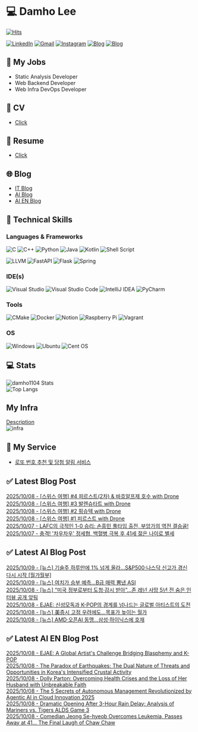 
# 💻 Damho Lee

[![Hits](https://hits.seeyoufarm.com/api/count/incr/badge.svg?url=https%3A%2F%2Fgithub.com%2Fdamho1104&count_bg=%233D9CC8&title_bg=%23555555&icon=&icon_color=%23E7E7E7&title=hits&edge_flat=false)](https://hits.seeyoufarm.com)  

[![LinkedIn](https://img.shields.io/badge/Linkedin-%230077B5.svg?style=flat&logo=linkedin&logoColor=white)](https://www.linkedin.com/in/damho1104/)
[![Gmail](https://img.shields.io/badge/Gmail-D14836?style=flat&logo=gmail&logoColor=white)](mailto:damho1104@gmail.com)
[![Instagram](https://img.shields.io/badge/Instargram-%23E4405F.svg?style=flat&logo=Instagram&logoColor=white)](https://www.instagram.com/damho1104/)
[![Blog](https://img.shields.io/badge/Blog-%23000000.svg?style=flat&logo=Tistory&logoColor=white)](https://dmomo.co.kr/)
[![Blog](https://img.shields.io/badge/Blog-%23000000.svg?style=flat&logo=WordPress&logoColor=white)](https://blog.ai.dmomo.co.kr/)

## 📃 My Jobs
- Static Analysis Developer
- Web Backend Developer
- Web Infra DevOps Developer

## 📰 CV
- [Click](https://resume.dmomo.net/damho.lee/resume)  

## 📘 Resume
- [Click](https://damho1104.notion.site/8af3191b9815406d95708d9a0cea5a9e)  

## 🌐 Blog
- [IT Blog](https://dmomo.co.kr/)
- [AI Blog](https://blog.ai.dmomo.co.kr/)
- [AI EN Blog](https://ai.trend.dmomo.co.kr/)

## 💪 Technical Skills
### Languages & Frameworks
![C](https://img.shields.io/badge/c-%2300599C.svg?style=flat&logo=c&logoColor=white)
![C++](https://img.shields.io/badge/c++-%2300599C.svg?style=flat&logo=c%2B%2B&logoColor=white)
![Python](https://img.shields.io/badge/Python-3776AB.svg?&style=flat&logo=Python&logoColor=white)
![Java](https://img.shields.io/badge/java-%23ED8B00.svg?style=flat&logo=openjdk&logoColor=white)
![Kotlin](https://img.shields.io/badge/Kotlin-%237F52FF.svg?style=flat&logo=Kotlin&logoColor=white)
![Shell Script](https://img.shields.io/badge/Shell_script-%23121011.svg?style=flat&logo=gnu-bash&logoColor=white)  
  
![LLVM](https://img.shields.io/badge/LLVM/Clang-000B1D.svg?&style=flat&logo=LLVM&logoColor=white)
![FastAPI](https://img.shields.io/badge/FastAPI-005571?style=flat&logo=fastapi)
![Flask](https://img.shields.io/badge/Flask-%23000.svg?style=flat&logo=flask&logoColor=white)
![Spring](https://img.shields.io/badge/Springboot-%236DB33F.svg?style=flat&logo=spring&logoColor=white)
  
  
### IDE(s)
![Visual Studio](https://img.shields.io/badge/Visual%20Studio-5C2D91.svg?style=flat&logo=visual-studio&logoColor=white) 
![Visual Studio Code](https://img.shields.io/badge/Visual%20Studio%20Code-0078d7.svg?style=flat&logo=visual-studio-code&logoColor=white)
![IntelliJ IDEA](https://img.shields.io/badge/IntelliJIDEA-000000.svg?style=flat&logo=intellij-idea&logoColor=white) 
![PyCharm](https://img.shields.io/badge/PyCharm-143?style=flat&logo=pycharm&logoColor=black&color=black&labelColor=green) 


### Tools
![CMake](https://img.shields.io/badge/CMake-%23008FBA.svg?style=flat&logo=cmake&logoColor=white)
![Docker](https://img.shields.io/badge/docker-%230db7ed.svg?style=flat&logo=docker&logoColor=white)
![Notion](https://img.shields.io/badge/Notion-%23000000.svg?style=flat&logo=notion&logoColor=white)
![Raspberry Pi](https://img.shields.io/badge/-RaspberryPi-C51A4A?style=flat&logo=Raspberry-Pi)
![Vagrant](https://img.shields.io/badge/Vagrant-%231563FF.svg?style=flat&logo=vagrant&logoColor=white)


### OS
![Windows](https://img.shields.io/badge/Windows-0078D6?style=flat&logo=windows&logoColor=white)
![Ubuntu](https://img.shields.io/badge/Ubuntu-E95420?style=flat&logo=ubuntu&logoColor=white)
![Cent OS](https://img.shields.io/badge/Cent%20OS-002260?style=flat&logo=centos&logoColor=F0F0F0)


## :computer: Stats
![damho1104 Stats](https://github-readme-stats.vercel.app/api?username=damho1104&hide=issues&show_icons=true&show=prs_merged,prs_merged_percentage&theme=chartreuse-dark)  
![Top Langs](https://github-readme-stats.vercel.app/api/top-langs/?username=damho1104&layout=compact&theme=chartreuse-dark)


## My Infra
[Description](https://dmomo.co.kr/444)  
![infra](https://nextcloud.dmomo.net/apps/files_sharing/publicpreview/EtWDB9RaEXyf4FT?file=/&fileId=142416&x=6016&y=3384&a=true&etag=eee0bc0c4308201c786211582fdbc678)  





## 📣 My Service
- [로또 번호 추천 및 당첨 알림 서비스](https://lotto.dmomo.co.kr/)  


## ✅ Latest Blog Post

[2025/10/08 - [스위스 여행] #4 피르스트(2차) &amp; 바흐알프제 호수 with Drone](https://dmomo.co.kr/733) <br/>
[2025/10/08 - [스위스 여행] #3 발렌슈타트 with Drone](https://dmomo.co.kr/732) <br/>
[2025/10/08 - [스위스 여행] #2 핑슈텍 with Drone](https://dmomo.co.kr/731) <br/>
[2025/10/08 - [스위스 여행] #1 피르스트 with Drone](https://dmomo.co.kr/730) <br/>
[2025/10/07 - LAFC의 극적인 1-0 승리: 손흥민 풀타임 출전, 부앙가의 역전 결승골!](https://dmomo.co.kr/729) <br/>
[2025/10/07 - 충격! '차우차우' 정세협, 백혈병 극복 후 41세 젊은 나이로 별세](https://dmomo.co.kr/728) <br/>

## ✅ Latest AI Blog Post
[2025/10/09 - [뉴스] 기술주 하루만에 1% 넘게 올라…S&P500·나스닥 신고가 경신 다시 시작 [월가월부]](https://blog.ai.dmomo.co.kr/news/11582) <br/>
[2025/10/09 - [뉴스] 여치가 승부 예측…B급 매력 뽐낸 ASI](https://blog.ai.dmomo.co.kr/news/11579) <br/>
[2025/10/08 - [뉴스] “미국 정부로부터 도청·감시 받아”…존 레넌 사망 5년 전 숨은 인터뷰 공개 앞둬](https://blog.ai.dmomo.co.kr/news/11576) <br/>
[2025/10/08 - EJAE: 신성모독과 K-POP의 경계를 넘나드는 글로벌 아티스트의 도전](https://blog.ai.dmomo.co.kr/trend/11573) <br/>
[2025/10/08 - [뉴스] 美증시 고점 우려에도…목표가 높이는 월가](https://blog.ai.dmomo.co.kr/news/11570) <br/>
[2025/10/08 - [뉴스] AMD·오픈AI 동맹…삼성·하이닉스에 호재](https://blog.ai.dmomo.co.kr/news/11567) <br/>

## ✅ Latest AI EN Blog Post
[2025/10/08 - EJAE: A Global Artist's Challenge Bridging Blasphemy and K-POP](https://ai.trend.dmomo.co.kr/2025/10/ejae-global-artists-challenge-bridging.html) <br/>
[2025/10/08 - The Paradox of Earthquakes: The Dual Nature of Threats and Opportunities in Korea's Intensified Crustal Activity](https://ai.trend.dmomo.co.kr/2025/10/the-paradox-of-earthquakes-dual-nature.html) <br/>
[2025/10/08 - Dolly Parton: Overcoming Health Crises and the Loss of Her Husband with Unbreakable Faith](https://ai.trend.dmomo.co.kr/2025/10/dolly-parton-overcoming-health-crises.html) <br/>
[2025/10/08 - The 5 Secrets of Autonomous Management Revolutionized by Agentic AI in Cloud Innovation 2025](https://ai.trend.dmomo.co.kr/2025/10/the-5-secrets-of-autonomous-management.html) <br/>
[2025/10/08 - Dramatic Opening After 3-Hour Rain Delay: Analysis of Mariners vs. Tigers ALDS Game 3](https://ai.trend.dmomo.co.kr/2025/10/dramatic-opening-after-3-hour-rain.html) <br/>
[2025/10/08 - Comedian Jeong Se-hyeob Overcomes Leukemia, Passes Away at 41... The Final Laugh of Chaw Chaw](https://ai.trend.dmomo.co.kr/2025/10/comedian-jeong-se-hyeob-overcomes.html) <br/>
